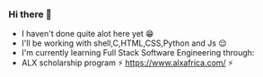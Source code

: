 ### Hi there 👋
- I haven't done quite alot here yet :grin: 
- I'll be working with shell,C,HTML,CSS,Python and Js :relieved:
- I'm currently learning Full Stack Software Engineering through: 
- ALX scholarship program ⚡ https://www.alxafrica.com/ ⚡ 

<!--
**Sylvester254/Sylvester254** is a ✨ _special_ ✨ repository because its `README.md` (this file) appears on your GitHub profile.

Here are some ideas to get you started:

- 🔭 I’m currently working on ...
- 🌱 I’m currently learning ...
- 👯 I’m looking to collaborate on ...
- 🤔 I’m looking for help with ...
- 💬 Ask me about ...
- 📫 How to reach me: ...
- 😄 Pronouns: ...
- ⚡ Fun fact: ...
-->
